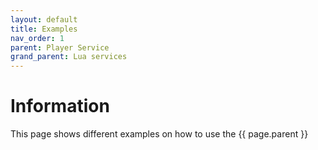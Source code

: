 ```yaml
---
layout: default
title: Examples 
nav_order: 1
parent: Player Service
grand_parent: Lua services
---
```


# Information

This page shows different examples on how to use the {{ page.parent }}